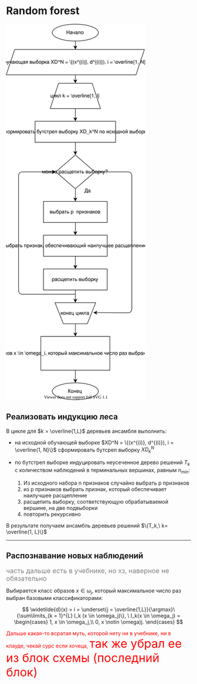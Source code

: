 # Random forest

![scheme](random_forest.svg)

## Реализовать индукцию леса

В цикле для $k = \overline{1,L}$ деревьев ансамбля выполнить:

+ на исходной обучающей выборке $XD^N = \{(x^{(i)}, d^{(i)}), i = \overline{1, N}\}$ сформировать бутсреп выборку $XD^N_k$
+ по бутстреп выборке индуцировать неусеченное дерево решений $T_k$ c количеством наблюдений в терминальных вершинах, равным $n_{min}$:

    1) Из исходного набора n  признаков случайно выбрать p  признаков
    2) из p  признаков выбрать признак, который обеспечивает наилучшее расщепление
    3) расщепить выборку, соответствующую обрабатываемой вершине, на две подвыборки
    4) повторить рекурсивно

В результате получаем ансамбль деревьев решений $\{T_k,\ k= \overline{1, L}\}$

---

## Распознавание новых наблюдений

<font color="gray" size="4">часть дальше есть в учебнике, но хз, наверное не обязательно</font>

Выбирается класс образов  $x \in \omega_j$, который максимальное число раз выбран базовыми классификаторами:

$$
    \widetilde{d}(x) = i = \underset{j = \overline{1,L}}{\argmax}\{\sum\limits_{k = 1}^{L} I_k (x \in \omega_j)\}, \ I_k(x \in \omega_j) = \begin{cases}
        1, x \in \omega_j,\\
        0, x \notin \omega)j.
    \end{cases}
$$

<font color="red">Дальше какая-то всратая муть, которой нету ни в учебнике, ни в клауде, чекай сурс если хочеца, <font size="6">так же убрал ее из блок схемы (последний блок)</font></font>
